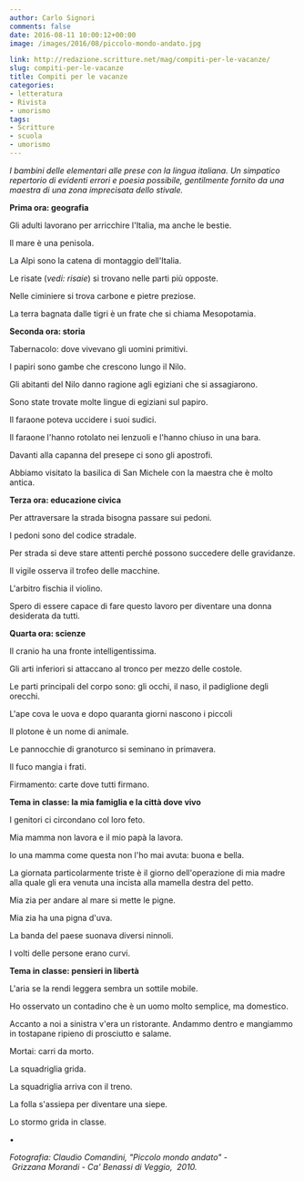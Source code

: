```yaml
---
author: Carlo Signori
comments: false
date: 2016-08-11 10:00:12+00:00
image: /images/2016/08/piccolo-mondo-andato.jpg

link: http://redazione.scritture.net/mag/compiti-per-le-vacanze/
slug: compiti-per-le-vacanze
title: Compiti per le vacanze
categories:
- letteratura
- Rivista
- umorismo
tags:
- Scritture
- scuola
- umorismo
---
```


_I bambini delle elementari alle prese con la lingua italiana. Un simpatico repertorio di evidenti errori e poesia possibile, gentilmente fornito da una maestra di una zona imprecisata dello stivale._



**Prima ora: geografia**

Gli adulti lavorano per arricchire l'Italia, ma anche le bestie.

Il mare è una penisola.

La Alpi sono la catena di montaggio dell'Italia.

Le risate (_vedi: risaie_) si trovano nelle parti più opposte.

Nelle ciminiere si trova carbone e pietre preziose.

La terra bagnata dalle tigri è un frate che si chiama Mesopotamia.



**Seconda ora: storia**

Tabernacolo: dove vivevano gli uomini primitivi.

I papiri sono gambe che crescono lungo il Nilo.

Gli abitanti del Nilo danno ragione agli egiziani che si assagiarono.

Sono state trovate molte lingue di egiziani sul papiro.

Il faraone poteva uccidere i suoi sudici.

Il faraone l'hanno rotolato nei lenzuoli e l'hanno chiuso in una bara.

Davanti alla capanna del presepe ci sono gli apostrofi.

Abbiamo visitato la basilica di San Michele con la maestra che è molto antica.



**Terza ora: educazione civica**

Per attraversare la strada bisogna passare sui pedoni.

I pedoni sono del codice stradale.

Per strada si deve stare attenti perché possono succedere delle gravidanze.

Il vigile osserva il trofeo delle macchine.

L'arbitro fischia il violino.

Spero di essere capace di fare questo lavoro per diventare una donna desiderata da tutti.



**Quarta ora: scienze**

Il cranio ha una fronte intelligentissima.

Gli arti inferiori si attaccano al tronco per mezzo delle costole.

Le parti principali del corpo sono: gli occhi, il naso, il padiglione degli orecchi.

L'ape cova le uova e dopo quaranta giorni nascono i piccoli

Il plotone è un nome di animale.

Le pannocchie di granoturco si seminano in primavera.

Il fuco mangia i frati.

Firmamento: carte dove tutti firmano.



**Tema in classe: la mia famiglia e la città dove vivo**

I genitori ci circondano col loro feto.

Mia mamma non lavora e il mio papà la lavora.

Io una mamma come questa non l'ho mai avuta: buona e bella.

La giornata particolarmente triste è il giorno dell'operazione di mia madre alla quale gli era venuta una incista alla mamella destra del petto.

Mia zia per andare al mare si mette le pigne.

Mia zia ha una pigna d'uva.

La banda del paese suonava diversi ninnoli.

I volti delle persone erano curvi.



**Tema in classe: pensieri in libertà**

L'aria se la rendi leggera sembra un sottile mobile.

Ho osservato un contadino che è un uomo molto semplice, ma domestico.

Accanto a noi a sinistra v'era un ristorante. Andammo dentro e mangiammo in tostapane ripieno di prosciutto e salame.

Mortai: carri da morto.

La squadriglia grida.

La squadriglia arriva con il treno.

La folla s'assiepa per diventare una siepe.

Lo stormo grida in classe.

•

_Fotografia: Claudio Comandini, "Piccolo mondo andato" - Grizzana Morandi - Ca' Benassi di Veggio,  2010._
